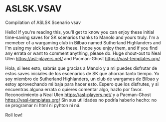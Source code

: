 # ASLSK.VSAV
Compilation of ASLSK Scenario vsav

Hello! If you're reading this, you'll get to know you can enjoy these initial time-saving saves for SK scenarios thanks to Manolo and yours truly.
I'm a memeber of a wargaming club in Bilbao named Sutherland Highlanders and I'm using my sick leave to do these.
I hope you enjoy them, and if you find any errata or want to comment anything, please do.
Huge shout-out to Neal Ulen https://asl-players.net/ and Pacman-Ghost https://vasl-templates.org/

Hola, si lees esto, sabrás que gracias a Manolo y a mi puedes disfrutar de estos saves iniciales de los escenarios de SK que ahorran tanto tiempo.
Yo soy miembro de Sutherland Highlanders, un club de wargames de Bilbao y estoy aprovechando mi baja para hacer esto.
Espero que los disfrutes, y si encuentras alguna errata o quieres comentar algo, hazlo por favor.
Reconocimiento a Neal Ulen https://asl-players.net/ y a Pacman-Ghost https://vasl-templates.org/
Sin sus utilidades no podría haberlo hecho: no se programar ni html ni pyhton ni ná.

Roll low!
